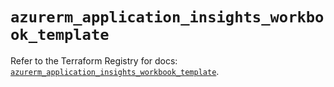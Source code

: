 # `azurerm_application_insights_workbook_template`

Refer to the Terraform Registry for docs: [`azurerm_application_insights_workbook_template`](https://registry.terraform.io/providers/hashicorp/azurerm/4.27.0/docs/resources/application_insights_workbook_template).
